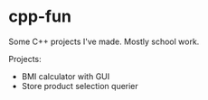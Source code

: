 # cpp-fun
Some C++ projects I've made. Mostly school work.

Projects:

- BMI calculator with GUI
- Store product selection querier

